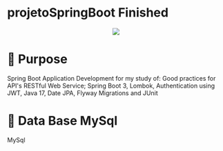 # projetoSpringBoot  Finished

<p align="center">
<img src="http://img.shields.io/static/v1?label=STATUS&message=FINISHED&color=GREEN&style=for-the-badge"/>
</p>

# :hammer: Purpose
Spring Boot Application Development for my study of:
Good practices for API's RESTful Web Service;
Spring Boot 3,
Lombok,
Authentication using JWT,
Java 17,
Date JPA,
Flyway Migrations and JUnit

# :hammer: Data Base MySql
MySql
